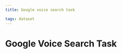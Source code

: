 ```yaml
---
title: Google voice search task

tags: dataset 
---
```


# Google Voice Search Task




















